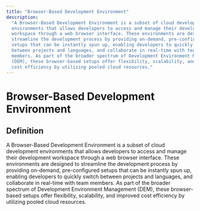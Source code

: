 ```yaml
---
title: "Browser-Based Development Environment"
description:
  "A Browser-Based Development Environment is a subset of cloud development
  environments that allows developers to access and manage their development
  workspace through a web browser interface. These environments are designed to
  streamline the development process by providing on-demand, pre-configured
  setups that can be instantly spun up, enabling developers to quickly switch
  between projects and languages, and collaborate in real-time with team
  members. As part of the broader spectrum of Development Environment Management
  (DEM), these browser-based setups offer flexibility, scalability, and improved
  cost efficiency by utilizing pooled cloud resources."
---
```


# Browser-Based Development Environment

## Definition

A Browser-Based Development Environment is a subset of cloud development
environments that allows developers to access and manage their development
workspace through a web browser interface. These environments are designed to
streamline the development process by providing on-demand, pre-configured setups
that can be instantly spun up, enabling developers to quickly switch between
projects and languages, and collaborate in real-time with team members. As part
of the broader spectrum of Development Environment Management (DEM), these
browser-based setups offer flexibility, scalability, and improved cost
efficiency by utilizing pooled cloud resources.
